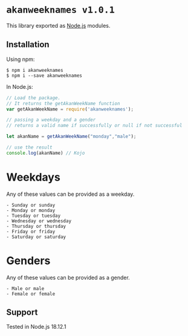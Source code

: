 # `akanweeknames v1.0.1`

This library exported as [Node.js](https://nodejs.org/) modules.

## Installation

Using npm:
```shell
$ npm i akanweeknames
$ npm i --save akanweeknames
```

In Node.js:
```js
// Load the package.
// It returns the getAkanWeekName function
var getAkanWeekName = require('akanweeknames');

// passing a weekday and a gender
// returns a valid name if successfully or null if not successful

let akanName = getAkanWeekName("monday","male"); 

// use the result
console.log(akanName) // Kojo
```

# Weekdays
Any of these values can be provided as a weekday.
```
- Sunday or sunday
- Monday or monday
- Tuesday or tuesday
- Wednesday or wednesday
- Thursday or thursday
- Friday or friday
- Saturday or saturday

```

# Genders
Any of these values can be provided as a gender.
```
- Male or male
- Female or female

```

## Support

Tested in Node.js 18.12.1